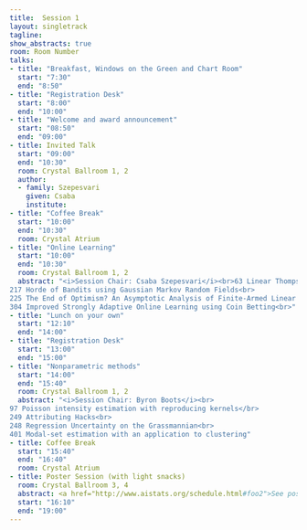 ```yaml
---
title:  Session 1
layout: singletrack
tagline: 
show_abstracts: true
room: Room Number
talks:
- title: "Breakfast, Windows on the Green and Chart Room"
  start: "7:30"
  end: "8:50"
- title: "Registration Desk"
  start: "8:00"
  end: "10:00"
- title: "Welcome and award announcement"
  start: "08:50"
  end: "09:00"
- title: Invited Talk
  start: "09:00"
  end: "10:30"
  room: Crystal Ballroom 1, 2
  author:
  - family: Szepesvari
    given: Csaba
    institute:
- title: "Coffee Break"
  start: "10:00"
  end: "10:30"
  room: Crystal Atrium
- title: "Online Learning"
  start: "10:00"
  end: "10:30"
  room: Crystal Ballroom 1, 2
  abstract: "<i>Session Chair: Csaba Szepesvari</i><br>63 Linear Thompson Sampling Revisited<br>
217 Horde of Bandits using Gaussian Markov Random Fields<br>
225 The End of Optimism? An Asymptotic Analysis of Finite-Armed Linear Bandits<br>
304 Improved Strongly Adaptive Online Learning using Coin Betting<br>"
- title: "Lunch on your own"
  start: "12:10"
  end: "14:00"
- title: "Registration Desk"
  start: "13:00"
  end: "15:00"
- title: "Nonparametric methods"
  start: "14:00"
  end: "15:40"
  room: Crystal Ballroom 1, 2 
  abstract: "<i>Session Chair: Byron Boots</i><br>
97 Poisson intensity estimation with reproducing kernels</br>
249 Attributing Hacks<br>
248 Regression Uncertainty on the Grassmannian<br>
401 Modal-set estimation with an application to clustering"
- title: Coffee Break
  start: "15:40"
  end: "16:40"
  room: Crystal Atrium
- title: Poster Session (with light snacks)
  room: Crystal Ballroom 3, 4
  abstract: <a href="http://www.aistats.org/schedule.html#foo2">See poster list</a>
  start: "16:10"
  end: "19:00"
---
```



